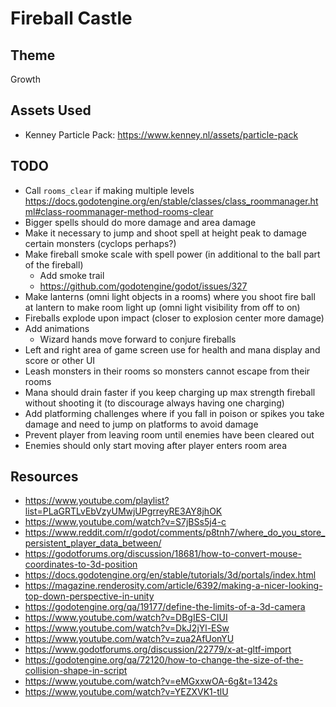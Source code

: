 # Fireball Castle

## Theme
Growth

## Assets Used
- Kenney Particle Pack: https://www.kenney.nl/assets/particle-pack

## TODO
- Call `rooms_clear` if making multiple levels https://docs.godotengine.org/en/stable/classes/class_roommanager.html#class-roommanager-method-rooms-clear
- Bigger spells should do more damage and area damage
- Make it necessary to jump and shoot spell at height peak to damage certain monsters (cyclops perhaps?)
- Make fireball smoke scale with spell power (in additional to the ball part of the fireball)
   - Add smoke trail
   - https://github.com/godotengine/godot/issues/327
- Make lanterns (omni light objects in a rooms) where you shoot fire ball at lantern to make room light up (omni light visibility from off to on)
- Fireballs explode upon impact (closer to explosion center more damage)
- Add animations
   - Wizard hands move forward to conjure fireballs
- Left and right area of game screen use for health and mana display and score or other UI
- Leash monsters in their rooms so monsters cannot escape from their rooms
- Mana should drain faster if you keep charging up max strength fireball without shooting it (to discourage always having one charging)
- Add platforming challenges where if you fall in poison or spikes you take damage and need to jump on platforms to avoid damage
- Prevent player from leaving room until enemies have been cleared out
- Enemies should only start moving after player enters room area

## Resources
- https://www.youtube.com/playlist?list=PLaGRTLvEbVzyUMwjUPgrreyRE3AY8jhOK
- https://www.youtube.com/watch?v=S7jBSs5j4-c
- https://www.reddit.com/r/godot/comments/p8tnh7/where_do_you_store_persistent_player_data_between/
- https://godotforums.org/discussion/18681/how-to-convert-mouse-coordinates-to-3d-position
- https://docs.godotengine.org/en/stable/tutorials/3d/portals/index.html
- https://magazine.renderosity.com/article/6392/making-a-nicer-looking-top-down-perspective-in-unity
- https://godotengine.org/qa/19177/define-the-limits-of-a-3d-camera
- https://www.youtube.com/watch?v=DBgIES-CIUI
- https://www.youtube.com/watch?v=DkJ2jYl-ESw
- https://www.youtube.com/watch?v=zua2AfUonYU
- https://www.godotforums.org/discussion/22779/x-at-gltf-import
- https://godotengine.org/qa/72120/how-to-change-the-size-of-the-collision-shape-in-script
- https://www.youtube.com/watch?v=eMGxxwOA-6g&t=1342s
- https://www.youtube.com/watch?v=YEZXVK1-tlU
